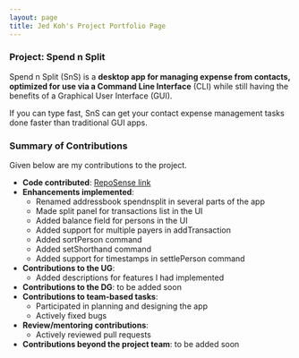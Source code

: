 ```yaml
---
layout: page
title: Jed Koh's Project Portfolio Page
---
```


### Project: Spend n Split

Spend n Split (SnS) is a **desktop app for managing expense from contacts, optimized for use via a Command Line Interface** (CLI) while still having the benefits of a Graphical User Interface (GUI).

If you can type fast, SnS can get your contact expense management tasks done faster than traditional GUI apps.

### Summary of Contributions

Given below are my contributions to the project.


* **Code contributed**: [RepoSense link](https://nus-cs2103-ay2324s1.github.io/tp-dashboard/?search=jedkohjk&)
* **Enhancements implemented**:
  * Renamed addressbook spendnsplit in several parts of the app
  * Made split panel for transactions list in the UI
  * Added balance field for persons in the UI
  * Added support for multiple payers in addTransaction
  * Added sortPerson command
  * Added setShorthand command
  * Added support for timestamps in settlePerson command
* **Contributions to the UG**:
  * Added descriptions for features I had implemented
* **Contributions to the DG**: to be added soon
* **Contributions to team-based tasks**:
  * Participated in planning and designing the app
  * Actively fixed bugs
* **Review/mentoring contributions**:
  * Actively reviewed pull requests
* **Contributions beyond the project team**: to be added soon

